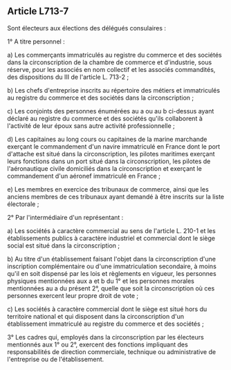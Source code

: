 Article L713-7
----
Sont électeurs aux élections des délégués consulaires :

1° A titre personnel :

a) Les commerçants immatriculés au registre du commerce et des sociétés dans la
circonscription de la chambre de commerce et d'industrie, sous réserve, pour les
associés en nom collectif et les associés commandités, des dispositions du III
de l'article L. 713-2 ;

b) Les chefs d'entreprise inscrits au répertoire des métiers et immatriculés au
registre du commerce et des sociétés dans la circonscription ;

c) Les conjoints des personnes énumérées au a ou au b ci-dessus ayant déclaré au
registre du commerce et des sociétés qu'ils collaborent à l'activité de leur
époux sans autre activité professionnelle ;

d) Les capitaines au long cours ou capitaines de la marine marchande exerçant le
commandement d'un navire immatriculé en France dont le port d'attache est situé
dans la circonscription, les pilotes maritimes exerçant leurs fonctions dans un
port situé dans la circonscription, les pilotes de l'aéronautique civile
domiciliés dans la circonscription et exerçant le commandement d'un aéronef
immatriculé en France ;

e) Les membres en exercice des tribunaux de commerce, ainsi que les anciens
membres de ces tribunaux ayant demandé à être inscrits sur la liste électorale ;

2° Par l'intermédiaire d'un représentant :

a) Les sociétés à caractère commercial au sens de l'article L. 210-1 et les
établissements publics à caractère industriel et commercial dont le siège social
est situé dans la circonscription ;

b) Au titre d'un établissement faisant l'objet dans la circonscription d'une
inscription complémentaire ou d'une immatriculation secondaire, à moins qu'il en
soit dispensé par les lois et règlements en vigueur, les personnes physiques
mentionnées aux a et b du 1° et les personnes morales mentionnées au a du
présent 2°, quelle que soit la circonscription où ces personnes exercent leur
propre droit de vote ;

c) Les sociétés à caractère commercial dont le siège est situé hors du
territoire national et qui disposent dans la circonscription d'un établissement
immatriculé au registre du commerce et des sociétés ;

3° Les cadres qui, employés dans la circonscription par les électeurs mentionnés
aux 1° ou 2°, exercent des fonctions impliquant des responsabilités de direction
commerciale, technique ou administrative de l'entreprise ou de l'établissement.
